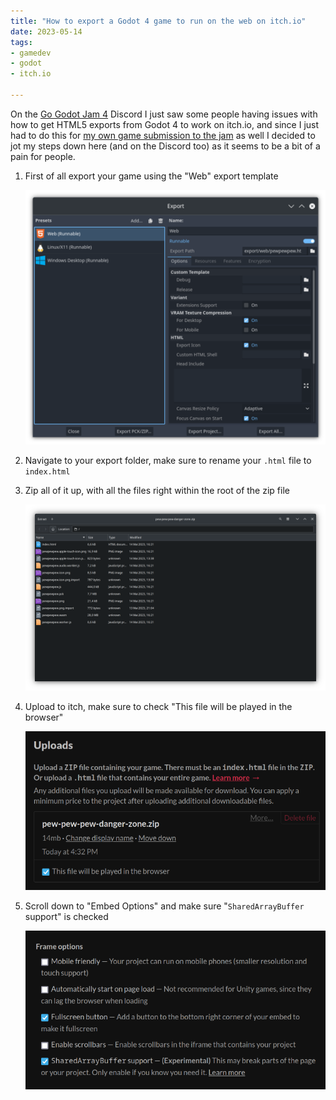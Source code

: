 ```yaml
---
title: "How to export a Godot 4 game to run on the web on itch.io"
date: 2023-05-14
tags:
- gamedev
- godot
- itch.io

---
```


On the [Go Godot Jam 4](https://itch.io/jam/go-godot-jam-4) Discord I just saw some people having issues with how to get HTML5 exports from Godot 4 to work on itch.io, and since I just had to do this for [my own game submission to the jam](https://foosel.itch.io/pew-pew-pew-danger-zone) as well I decided to jot my steps down here (and on the Discord too) as it seems to be a bit of a pain for people.

1. First of all export your game using the "Web" export template

   ![The export dialog of the Godot Engine 4 editor with the Web export template selected](./export.png)

2. Navigate to your export folder, make sure to rename your `.html` file to `index.html`
3. Zip all of it up, with all the files right within the root of the zip file

   ![The contents of the created zip file, the html file has been renamed to index.html, all files are in the zip's root](./zip.png)

4. Upload to itch, make sure to check "This file will be played in the browser"

   ![itch.io's upload dialog, the mentioned option is checked next to the zip upload](./upload.png)

5. Scroll down to "Embed Options" and make sure "`SharedArrayBuffer` support" is checked

   ![The mentioned embed options, "Shared Array Buffer support" is checked](./embed_options.png)